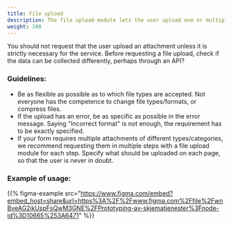 ```yaml
---
title: File upload
description: The file upload module lets the user upload one or multiple files
weight: 100
---
```

You should not request that the user upload an attachment unless it is strictly necessary for the service.
Before requesting a file upload, check if the data can be collected differently, perhaps through an API?

### Guidelines:
- Be as flexible as possible as to which file types are accepted. Not everyone has the competence to change file types/formats, or compress files.
- If the upload has an error, be as specific as possible in the error message. Saying "Incorrect format" is not enough, the requirement has to be exactly specified. 
- If your form requires multiple attachments of different types/categories, we recommend requesting them in multiple steps with a file upload module for each step. Specify what should be uploaded on each page, so that the user is never in doubt. 

### Example of usage:
{{% figma-example src="https://www.figma.com/embed?embed_host=share&url=https%3A%2F%2Fwww.figma.com%2Ffile%2FwnBveAG2ikUspFsQwM3GNE%2FPrototyping-av-skjematjenester%3Fnode-id%3D10665%253A6471" %}}
